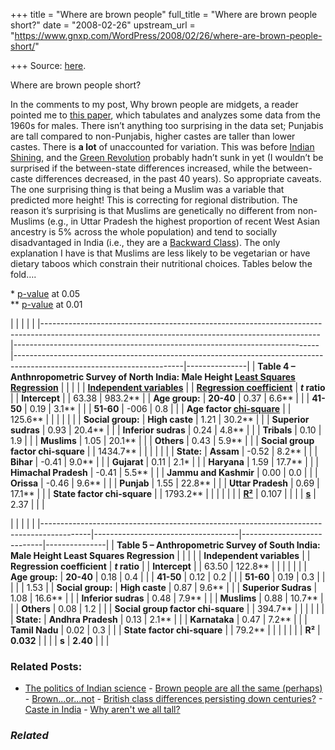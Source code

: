 +++
title = "Where are brown people"
full_title = "Where are brown people short?"
date = "2008-02-26"
upstream_url = "https://www.gnxp.com/WordPress/2008/02/26/where-are-brown-people-short/"

+++
Source: [here](https://www.gnxp.com/WordPress/2008/02/26/where-are-brown-people-short/).

Where are brown people short?

In the comments to my post, Why brown people are midgets, a reader pointed me to [this paper](http://business.flinders.edu.au/research/heights/5%20Variation%20I%20Height.pdf), which tabulates and analyzes some data from the 1960s for males. There isn’t anything too surprising in the data set; Punjabis are tall compared to non-Punjabis, higher castes are taller than lower castes. There is **a lot** of unaccounted for variation. This was before [Indian Shining](https://en.wikipedia.org/wiki/India_Shining), and the [Green Revolution](https://en.wikipedia.org/wiki/Green_revolution#Indian_success) probably hadn’t sunk in yet (I wouldn’t be surprised if the between-state differences increased, while the between-caste differences decreased, in the past 40 years). So appropriate caveats. The one surprising thing is that being a Muslim was a variable that predicted more height! This is correcting for regional distribution. The reason it’s surprising is that Muslims are genetically no different from non-Muslims (e.g., in Uttar Pradesh the highest proportion of recent West Asian ancestry is 5% across the whole population) and tend to socially disadvantaged in India (i.e., they are a [Backward Class](https://en.wikipedia.org/wiki/Backward_class)). The only explanation I have is that Muslims are less likely to be vegetarian or have dietary taboos which constrain their nutritional choices. Tables below the fold….

\* [p-value](https://en.wikipedia.org/wiki/P-value) at 0.05  
\*\* [p-value](https://en.wikipedia.org/wiki/P-value) at 0.01

|                                                                                                                                                   |                                                                            |                                                                                                                        |               | |---------------------------------------------------------------------------------------------------------------------------------------------------|----------------------------------------------------------------------------|------------------------------------------------------------------------------------------------------------------------|---------------| | **Table 4 – Anthnropometric Survey of North India: Male Height [Least Squares Regression](https://en.wikipedia.org/wiki/Weighted_least_squares)** |                                                                            |                                                                                                                        |               | | **[Independent variables](https://en.wikipedia.org/wiki/Independent_variable)**                                                                   |                                                                           | **[Regression coefficient](https://en.wikipedia.org/wiki/Least-squares_estimation_of_linear_regression_coefficients)** | ***t* ratio** | | **Intercept**                                                                                                                                     |                                                                           | 63.38                                                                                                                  | 983.2\*\*     | | **Age group:**                                                                                                                                    | **20-40**                                                                  | 0.37                                                                                                                   | 6.6\*\*       | |                                                                                                                                                  | **41-50**                                                                  | 0.19                                                                                                                   | 3.1\*\*       | |                                                                                                                                                  | **51-60**                                                                  | -006                                                                                                                   | 0.8           | |                                                                                                                                                  | **Age factor [chi-square](https://en.wikipedia.org/wiki/Chi-square_test)** |                                                                                                                       | 125.6\*\*     | |                                                                                                                                                  |                                                                           |                                                                                                                       |              | | **Social group:**                                                                                                                                 | **High caste**                                                             | 1.21                                                                                                                   | 30.2\*\*      | |                                                                                                                                                  | **Superior sudras**                                                        | 0.93                                                                                                                   | 20.4\*\*      | |                                                                                                                                                  | **Inferior sudras**                                                        | 0.24                                                                                                                   | 4.8\*\*       | |                                                                                                                                                  | **Tribals**                                                                | 0.10                                                                                                                   | 1.9           | |                                                                                                                                                  | **Muslims**                                                                | 1.05                                                                                                                   | 20.1\*\*      | |                                                                                                                                                  | **Others**                                                                 | 0.43                                                                                                                   | 5.9\*\*       | |                                                                                                                                                  | **Social group factor chi-square**                                         |                                                                                                                       | 1434.7\*\*    | |                                                                                                                                                  |                                                                           |                                                                                                                       |              | | **State:**                                                                                                                                        | **Assam**                                                                  | -0.52                                                                                                                  | 8.2\*\*       | |                                                                                                                                                  | **Bihar**                                                                  | -0.41                                                                                                                  | 9.0\*\*       | |                                                                                                                                                  | **Gujarat**                                                                | 0.11                                                                                                                   | 2.1\*         | |                                                                                                                                                  | **Haryana**                                                                | 1.59                                                                                                                   | 17.7\*\*      | |                                                                                                                                                  | **Himachal Pradesh**                                                       | -0.41                                                                                                                  | 5.5\*\*       | |                                                                                                                                                  | **Jammu and Kashmir**                                                      | 0.00                                                                                                                   | 0.0           | |                                                                                                                                                  | **Orissa**                                                                 | -0.46                                                                                                                  | 9.6\*\*       | |                                                                                                                                                  | **Punjab**                                                                 | 1.55                                                                                                                   | 22.8\*\*      | |                                                                                                                                                  | **Uttar Pradesh**                                                          | 0.69                                                                                                                   | 17.1\*\*      | |                                                                                                                                                  | **State factor chi-square**                                                |                                                                                                                       | 1793.2\*\*    | |                                                                                                                                                  |                                                                           |                                                                                                                       |              | | **[R²](https://en.wikipedia.org/wiki/Coefficient_of_determination)**                                                                              | 0.107                                                                      |                                                                                                                       |              | | **[s](https://en.wikipedia.org/wiki/Standard_error_(statistics))**                                                                                | 2.37                                                                       |                                                                                                                       |              |

|                                                                                          |                                    |                            |               | |------------------------------------------------------------------------------------------|------------------------------------|----------------------------|---------------| | **Table 5 – Anthropometric Survey of South India: Male Height Least Squares Regression** |                                    |                            |               | | **Independent variables**                                                                |                                   | **Regression coefficient** | ***t* ratio** | | **Intercept**                                                                            |                                   | 63.50                      | 122.8\*\*     | |                                                                                         |                                   |                           |              | | **Age group:**                                                                           | **20-40**                          | 0.18                       | 0.4           | |                                                                                         | **41-50**                          | 0.12                       | 0.2           | |                                                                                         | **51-60**                          | 0.19                       | 0.3           | |                                                                                         |                                   |                           | 1.53          | | **Social group:**                                                                        | **High caste**                     | 0.87                       | 9.6\*\*       | |                                                                                         | **Superior Sudras**                | 1.08                       | 16.6\*\*      | |                                                                                         | **Inferior sudras**                | 0.48                       | 7.9\*\*       | |                                                                                         | **Muslims**                        | 0.88                       | 10.7\*\*      | |                                                                                         | **Others**                         | 0.08                       | 1.2           | |                                                                                         | **Social group factor chi-square** |                           | 394.7\*\*     | |                                                                                         |                                   |                           |              | | **State:**                                                                               | **Andhra Pradesh**                 | 0.13                       | 2.1\*\*       | |                                                                                         | **Karnataka**                      | 0.47                       | 7.2\*\*       | |                                                                                         | **Tamil Nadu**                     | 0.02                       | 0.3           | |                                                                                         | **State factor chi-square**        |                           | 79.2\*\*      | |                                                                                         |                                   |                           |              | | **R²**                                                                                   | **0.032**                          |                           |              | | **s**                                                                                    | **2.40**                           |                           |              |

### Related Posts:

- [The politics of Indian
  science](https://www.gnxp.com/WordPress/2009/09/27/the-politics-of-indian-science/) - [Brown people are all the same
  (perhaps)](https://www.gnxp.com/WordPress/2006/12/22/brown-people-are-all-the-same-perhaps/) - [Brown...or...not](https://www.gnxp.com/WordPress/2005/07/21/brown-or-not/) - [British class differences persisting down
  centuries?](https://www.gnxp.com/WordPress/2012/07/22/british-class-differences-persisting-down-the-generations/) - [Caste in
  India](https://www.gnxp.com/WordPress/2009/09/26/caste-in-india/) - [Why aren't we all
  tall?](https://www.gnxp.com/WordPress/2012/08/09/why-arent-we-all-tall/)

### *Related*

[](https://www.addtoany.com/add_to/facebook?linkurl=https%3A%2F%2Fwww.gnxp.com%2FWordPress%2F2008%2F02%2F26%2Fwhere-are-brown-people-short%2F&linkname=Where%20are%20brown%20people%20short%3F "Facebook")[](https://www.addtoany.com/add_to/twitter?linkurl=https%3A%2F%2Fwww.gnxp.com%2FWordPress%2F2008%2F02%2F26%2Fwhere-are-brown-people-short%2F&linkname=Where%20are%20brown%20people%20short%3F "Twitter")[](https://www.addtoany.com/add_to/email?linkurl=https%3A%2F%2Fwww.gnxp.com%2FWordPress%2F2008%2F02%2F26%2Fwhere-are-brown-people-short%2F&linkname=Where%20are%20brown%20people%20short%3F "Email")[](https://www.addtoany.com/share)
